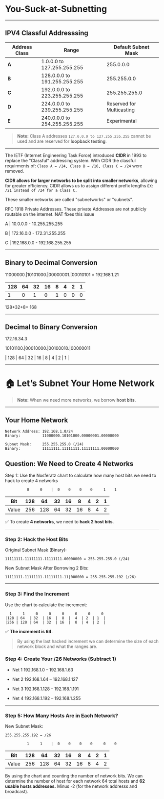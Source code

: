 # You-Suck-at-Subnetting
---------
## IPV4 Classful Addresssing

| **Address Class** | **Range**                         | **Default Subnet Mask**     |
|-------------------|-----------------------------------|------------------------------|
| **A**             | 1.0.0.0 to 127.255.255.255        | 255.0.0.0                    |
| **B**             | 128.0.0.0 to 191.255.255.255      | 255.255.0.0                  |
| **C**             | 192.0.0.0 to 223.255.255.255      | 255.255.255.0                |
| **D**             | 224.0.0.0 to 239.255.255.255      | Reserved for Multicasting    |
| **E**             | 240.0.0.0 to 254.255.255.255      | Experimental                 |

> **Note:** Class A addresses `127.0.0.0 to 127.255.255.255` cannot be used and are reserved for **loopback testing**.
-------

The IETF (Internet Engineering Task Force) introduced **CIDR** in 1993 to replace the "Classful" addressing system. With CIDR the classful requirments of: `Class A = /24, Class B = /16, Class C = /24` were removed. 

**CIDR allows for larger networks to be split into smaller networks**, allowing for greater efficiency. CIDR allows us to assign different prefix lengths `EX: /21 instead of /24 for a Class C.`

These smaller networks are called "subnetworks" or "subnets".

RFC 1918 Private Addresses. These private Addresses are not publicly routable on the internet. NAT fixes this issue

A | 10.0.0.0 - 10.255.255.255

B | 172.16.0.0 - 172.31.255.255

C | 192.168.0.0 - 192.168.255.255

------------
## Binary to Decimal Conversion

11000000.|10101000.|00000001.|00010101 = 192.168.1.21

| 128 | 64 | 32 | 16 | 8 | 4 | 2 | 1 |
|-----|----|----|----|---|---|---|---|
|  1  | 0  | 1  | 0  | 1 | 0 | 0 | 0 |

128+32+8= 168

--------------
## Decimal to Binary Conversion
172.16.34.3

10101100.|00010000.|00100010.|00000011

| 128 | 64 | 32 | 16 | 8 | 4 | 2 | 1 |
 
------
# 🏠 Let’s Subnet Your Home Network

> **Note:** When we need more networks, we borrow **host bits**.

---

## Your Home Network

```
Network Address: 192.168.1.0/24
Binary:          11000000.10101000.00000001.00000000

Subnet Mask:     255.255.255.0 (/24)
Binary:          11111111.11111111.11111111.00000000
```


## Question: We Need to Create 4 Networks

Step 1: Use the Nosferatz chart to calculate how many host bits we need to hack to create 4 networks

```
          0     0    |  0    0    0    0     1    1
``` 
|  Bit  | 128 | 64 | 32 | 16 | 8 | 4 | 2 | 1 |
|-------|-----|----|----|----|---|---|---|---|
| Value | 256 |128 | 64 | 32 |16 | 8 | 4 | 2 |


✅ To create **4 networks**, we need to **hack 2 host bits**. 

-----------

### Step 2: Hack the Host Bits

Original Subnet Mask (Binary):  
```
11111111.11111111.11111111.00000000 = 255.255.255.0 (/24)
```

New Subnet Mask After Borrowing 2 Bits:
```
11111111.11111111.11111111.11|000000 = 255.255.255.192 (/26)
```

----------

### Step 3: Find the Increment

Use the chart to calculate the increment:

```
  1     1     0     0     0     0     0     0
|128 | 64  | 32  | 16  |  8  |  4  | 2  | 1  |
|256 | 128 | 64  | 32  | 16  |  8  | 4  | 2  |

``` 

✅ **The increment is 64**.

> By using the last hacked increment we can determine the size of each network block and what the ranges are.


### Step 4: Create Your /26 Networks (Subtract 1)

- Net 1   192.168.1.0 – 192.168.1.63
  
- Net 2   192.168.1.64 – 192.168.1.127
  
- Net 3   192.168.1.128 – 192.168.1.191
  
- Net 4   192.168.1.192 – 192.168.1.255 

----------------

### Step 5: How Many Hosts Are in Each Network?

New Subnet Mask:
```
255.255.255.192 = /26
```

```
          1     1    |  0    0    0    0     0    0
```

| Bit     | 128 | 64  | 32  | 16  | 8  | 4  | 2  | 1  |
|---------|-----|-----|-----|-----|----|----|----|----|
| Value   | 256 | 128 |  64 |  32 | 16 |  8 |  4 |  2 |


By using the chart and counting the number of network bits. We can determine the number of host for each network 64 total hosts and **62 usable hosts addresses.** Minus -2 (for the network addresss and broadcast).







